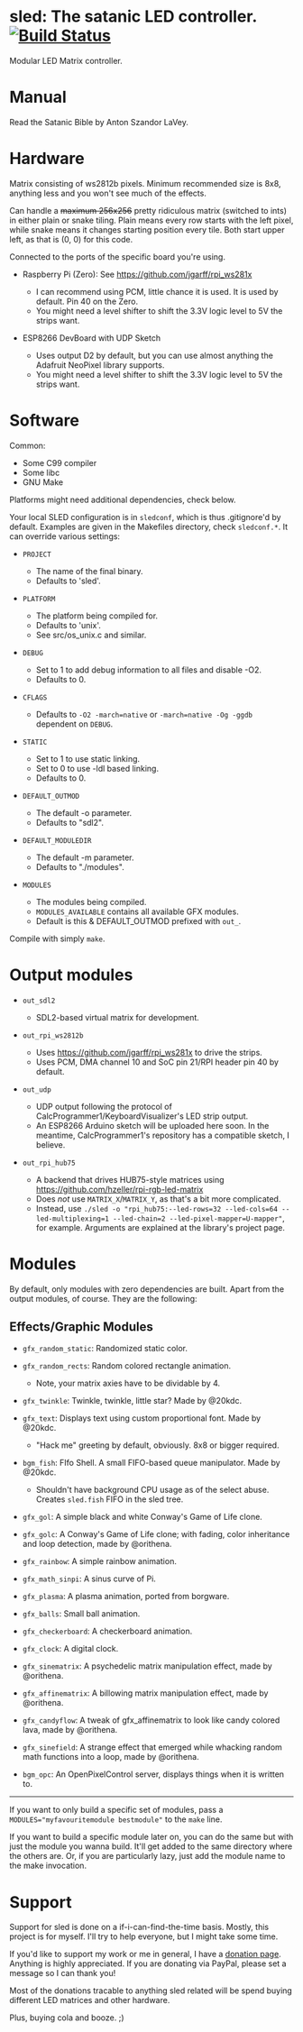 # sled: The satanic LED controller. [![Build Status](https://travis-ci.org/shinyblink/sled.svg?branch=master)](https://travis-ci.org/shinyblink/sled)

Modular LED Matrix controller.

# Manual
Read the Satanic Bible by Anton Szandor LaVey.

# Hardware

Matrix consisting of ws2812b pixels.
Minimum recommended size is 8x8, anything less and you won't see much of the effects.

Can handle a ~~maximum 256x256~~ pretty ridiculous matrix (switched to ints) in either plain or snake tiling.
Plain means every row starts with the left pixel, while snake means it changes starting position every tile.
Both start upper left, as that is (0, 0) for this code.

Connected to the ports of the specific board you're using.

* Raspberry Pi (Zero): See https://github.com/jgarff/rpi_ws281x
	- I can recommend using PCM, little chance it is used. It is used by default. Pin 40 on the Zero.
	- You might need a level shifter to shift the 3.3V logic level to 5V the strips want.

* ESP8266 DevBoard with UDP Sketch
	- Uses output D2 by default, but you can use almost anything the Adafruit NeoPixel library supports.
	- You might need a level shifter to shift the 3.3V logic level to 5V the strips want.

# Software

Common:
* Some C99 compiler
* Some libc
* GNU Make

Platforms might need additional dependencies, check below.

Your local SLED configuration is in `sledconf`, which is thus .gitignore'd by default.
Examples are given in the Makefiles directory, check `sledconf.*`.
It can override various settings:

* `PROJECT`
	- The name of the final binary.
	- Defaults to 'sled'.

* `PLATFORM`
	- The platform being compiled for.
	- Defaults to 'unix'.
	- See src/os_unix.c and similar.

* `DEBUG`
	- Set to 1 to add debug information to all files and disable -O2.
	- Defaults to 0.

* `CFLAGS`
	- Defaults to `-O2 -march=native` or `-march=native -Og -ggdb` dependent on `DEBUG`.

* `STATIC`
	- Set to 1 to use static linking.
	- Set to 0 to use -ldl based linking.
	- Defaults to 0.

* `DEFAULT_OUTMOD`
	- The default -o parameter.
	- Defaults to "sdl2".

* `DEFAULT_MODULEDIR`
	- The default -m parameter.
	- Defaults to "./modules".

* `MODULES`
	- The modules being compiled.
	- `MODULES_AVAILABLE` contains all available GFX modules.
	- Default is this & DEFAULT_OUTMOD prefixed with `out_`.

Compile with simply `make`.

# Output modules

* `out_sdl2`
	- SDL2-based virtual matrix for development.

* `out_rpi_ws2812b`
	- Uses https://github.com/jgarff/rpi_ws281x to drive the strips.
	- Uses PCM, DMA channel 10 and SoC pin 21/RPI header pin 40 by default.

* `out_udp`
	- UDP output following the protocol of CalcProgrammer1/KeyboardVisualizer's LED strip output.
	- An ESP8266 Arduino sketch will be uploaded here soon. In the meantime, CalcProgrammer1's repository has a compatible sketch, I believe.

* `out_rpi_hub75`
	- A backend that drives HUB75-style matrices using https://github.com/hzeller/rpi-rgb-led-matrix
	- Does *not* use `MATRIX_X`/`MATRIX_Y`, as that's a bit more complicated.
	- Instead, use `./sled -o "rpi_hub75:--led-rows=32 --led-cols=64 --led-multiplexing=1 --led-chain=2 --led-pixel-mapper=U-mapper"`, for example. Arguments are explained at the library's project page.

# Modules

By default, only modules with zero dependencies are built. Apart from the output modules, of course.
They are the following:

## Effects/Graphic Modules
* `gfx_random_static`: Randomized static color.

* `gfx_random_rects`: Random colored rectangle animation.
	- Note, your matrix axies have to be dividable by 4.

* `gfx_twinkle`: Twinkle, twinkle, little star? Made by @20kdc.

* `gfx_text`: Displays text using custom proportional font. Made by @20kdc.
	- "Hack me" greeting by default, obviously. 8x8 or bigger required.

* `bgm_fish`: FIfo Shell. A small FIFO-based queue manipulator. Made by @20kdc.
	- Shouldn't have background CPU usage as of the select abuse. Creates `sled.fish` FIFO in the sled tree.

* `gfx_gol`: A simple black and white Conway's Game of Life clone.

* `gfx_golc`: A Conway's Game of Life clone; with fading, color inheritance and loop detection, made by @orithena.

* `gfx_rainbow`: A simple rainbow animation.

* `gfx_math_sinpi`: A sinus curve of Pi.

* `gfx_plasma`: A plasma animation, ported from borgware.

* `gfx_balls`: Small ball animation.

* `gfx_checkerboard`: A checkerboard animation.

* `gfx_clock`: A digital clock.

* `gfx_sinematrix`: A psychedelic matrix manipulation effect, made by @orithena.

* `gfx_affinematrix`: A billowing matrix manipulation effect, made by @orithena.

* `gfx_candyflow`: A tweak of gfx_affinematrix to look like candy colored lava, made by @orithena.

* `gfx_sinefield`: A strange effect that emerged while whacking random math functions into a loop, made by @orithena.

* `bgm_opc`: An OpenPixelControl server, displays things when it is written to.

---

If you want to only build a specific set of modules, pass a `MODULES="myfavouritemodule bestmodule"` to the `make` line.

If you want to build a specific module later on, you can do the same but with just the
module you wanna build. It'll get added to the same directory where the others are.
Or, if you are particularly lazy, just add the module name to the make invocation.

# Support
Support for sled is done on a if-i-can-find-the-time basis. Mostly, this project is for myself.
I'll try to help everyone, but I might take some time.



If you'd like to support my work or me in general, I have a [donation page](https://i0i0.me/donateme.html).
Anything is highly appreciated. If you are donating via PayPal, please set a message so I can thank you!

Most of the donations tracable to anything sled related will be spend buying different LED matrices and other hardware.

Plus, buying cola and booze. ;)
